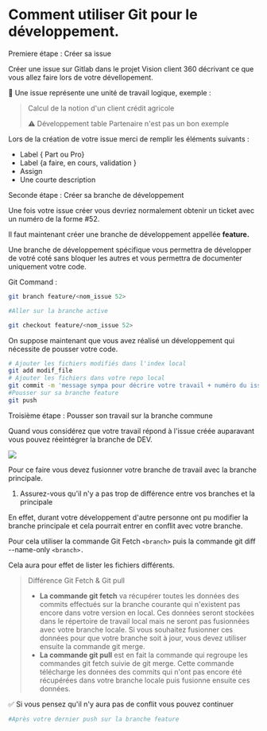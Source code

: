 # Comment utiliser Git pour le développement.


Premiere étape : Créer sa issue


Créer une issue sur Gitlab dans le projet Vision client 360 décrivant ce que vous allez faire lors de votre dévellopement.

👀 Une issue représente une unité de travail logique, exemple :

> Calcul de la notion d'un client crédit agricole
>
> ⚠️ Développement table Partenaire n'est pas un bon exemple



Lors de la création de votre issue merci de remplir les éléments suivants : 

- Label { Part ou Pro}
- Label {a faire, en cours, validation }
- Assign
- Une courte description


Seconde étape :  Créer sa branche de développement

Une fois votre issue créer vous devriez normalement obtenir un ticket avec un numéro de la forme #52.

Il faut maintenant créer une branche de développement appellée **feature.**

Une branche de développement spécifique vous permettra de développer de votré coté sans bloquer les autres et vous permettra de documenter uniquement votre code.

Git Command :

```bash
git branch feature/<nom_issue 52> 

#Aller sur la branche active

git checkout feature/<nom_issue 52>
```


On suppose maintenant que vous avez réalisé un développement qui nécessite de pousser votre code.

```bash
# Ajouter les fichiers modifiés dans l'index local
git add modif_file
# Ajouter les fichiers dans votre repo local
git commit -m 'message sympa pour décrire votre travail + numéro du issue pour associer #52'
#Pousser sur sa branche feature
git push
```


Troisième étape : Pousser son travail sur la branche commune 

Quand vous considérez que votre travail répond à l'issue créée auparavant vous pouvez réeintégrer la branche de DEV.


![](https://wac-cdn.atlassian.com/dam/jcr:4e576671-1b7f-43db-afb5-cf8db8df8e4a/01%20What%20is%20git%20rebase.svg?cdnVersion=1605)


Pour ce faire vous devez fusionner votre branche de travail avec la branche principale.


1) Assurez-vous qu'il n'y a pas trop de différence entre vos branches et la principale

En effet, durant votre développement d'autre personne ont pu modifier la branche principale et cela pourrait entrer en conflit avec votre branche.

Pour cela utiliser la commande Git Fetch `<branch>` puis la commande git diff --name-only `<branch>.`

Cela aura pour effet de lister les fichiers différents.

> Différence Git Fetch & Git pull 
>
> * **La commande git fetch** va récupérer toutes les données des commits effectués sur la branche courante qui n'existent pas encore dans votre version en local. Ces données seront stockées dans le répertoire de travail local mais ne seront pas fusionnées avec votre branche locale. Si vous souhaitez fusionner ces données pour que votre branche soit à jour, vous devez utiliser ensuite la commande git merge.
> * **La commande git pull** est en fait la commande qui regroupe les commandes git fetch suivie de git merge. Cette commande télécharge les données des commits qui n'ont pas encore été récupérées dans votre branche locale puis fusionne ensuite ces données.


✅ Si vous pensez qu'il n'y aura pas de conflit vous pouvez continuer

```bash
#Après votre dernier push sur la branche feature


```
